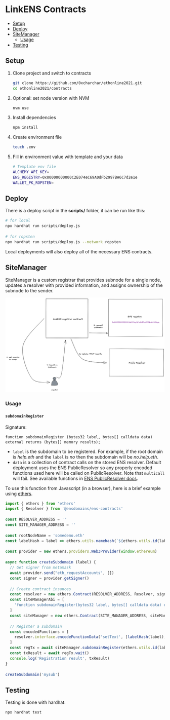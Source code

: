 # LinkENS Contracts

* [Setup](#setup)
* [Deploy](#deploy)
* [SiteManager](#sitemanager)
  * [Usage](#usage)
* [Testing](#testing)

## Setup

1. Clone project and switch to contracts
    ```sh
    git clone https://github.com/0xcharchar/ethonline2021.git
    cd ethonline2021/contracts
    ```
2. Optional: set node version with NVM
    ```sh
    nvm use
    ```
3. Install dependencies
    ```sh
    npm install
    ```
4. Create environment file
    ```sh
    touch .env
    ```
5. Fill in environment value with template and your data
    ```sh
    # Template env file
    ALCHEMY_API_KEY=
    ENS_REGISTRY=0x00000000000C2E074eC69A0dFb2997BA6C7d2e1e
    WALLET_PK_ROPSTEN=
    ```

## Deploy

There is a deploy script in the **scripts/** folder, it can be run like this:

```sh
# for local
npx hardhat run scripts/deploy.js

# for ropsten
npx hardhat run scripts/deploy.js --network ropsten
```

Local deployments will also deploy all of the necessary ENS contracts.

## SiteManager

SiteManager is a custom registrar that provides subnode for a single node,
updates a resolver with provided information, and assigns ownership of the
subnode to the sender.

![SiteManager regstrar flow showing how the contract interacts with ENS registry and resolver](docs/registrar.png)

### Usage

#### `subdomainRegister`

Signature:

```solidity
function subdomainRegister (bytes32 label, bytes[] calldata data) external returns (bytes[] memory results);
```

* `label` is the subdomain to be registered. For example, if the root domain is
  _help.eth_ and the `label` is _no_ then the subdomain will be _no.help.eth_.
* `data` is a collection of contract calls on the stored ENS resolver. Default
  deployment uses the ENS PublicResolver so any properly encoded functions
  used here will be called on PublicResolver. Note that `multicall` will
  fail. See available functions in [ENS PublicResolver docs](https://docs.ens.domains/contract-api-reference/publicresolver).

To use this function from Javascript (in a browser), here is a brief example using [ethers](https://docs.ethers.io/v5/).

```js
import { ethers } from 'ethers'
import { Resolver } from '@ensdomains/ens-contracts'

const RESOLVER_ADDRESS = ''
const SITE_MANAGER_ADDRESS = ''

const rootNodeName = 'somedemo.eth'
const labelHash = label => ethers.utils.namehash(`${ethers.utils.id(label)}.${rootNodeName}`)

const provider = new ethers.providers.Web3Provider(window.ethereum)

async function createSubdomain (label) {
  // Get signer from metamask
  await provider.send("eth_requestAccounts", [])
  const signer = provider.getSigner()

  // Create contract insances
  const resolver = new ethers.Contract(RESOLVER_ADDRESS, Resolver, signer)
  const siteManagerAbi = [
    'function subdomainRegister(bytes32 label, bytes[] calldata data) external returns (bytes[] memory)'
  ]
  const siteManager = new ethers.Contract(SITE_MANAGER_ADDRESS, siteManagerAbi, signer)

  // Register a subdomain
  const encodedFunctions = [
    resolver.interface.encodeFunctionData('setText', [labelHash(label), 'com.github', '0xcharchar']),
  ]
  const regTx = await siteManager.subdomainRegister(ethers.utils.id(label), encodedFunctions, { gasLimit: 500000 })
  const txResult = await regTx.wait()
  console.log('Registration result', txResult)
}

createSubdomain('mysub')
```

## Testing

Testing is done with hardhat:

```sh
npx hardhat test
```

